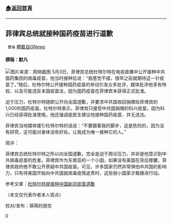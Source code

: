 ###  [:house:返回首頁](https://github.com/ourhimalayas/txt)
---

## 菲律宾总统就接种国药疫苗进行道歉
` 曹操` [轉載自GNews](https://gnews.org/zh-hans/1183759/)

#### 撰稿：默凡
![]()![](https://gnews-media-offload.s3.amazonaws.com/wp-content/uploads/2021/05/07071944/%E6%9D%9C.jpg)图片来源：网络截图
5月3日，菲律宾总统杜特尔特在电视直播中公开接种中共国药集团的病毒疫苗，他当时接种后说：“我感觉不错，很早之前就期待这一针疫苗了。”随后，杜特尔特公开接种国药疫苗的举动引发众多批评，媒体批评他享有特权，以及可能违反本国疫苗法，因为国药疫苗在菲律宾未获得正式批准。

迫于压力，杜特尔特随即公开向全国道歉，并要求中共国收回捐赠给菲律宾的1,000剂国药疫苗。杜特尔特表示，菲律宾只接受中共国捐赠的科兴疫苗，因为科兴已经获得批准使用。他还强调是医生建议他接种国药疫苗，并无违法。

菲律宾当地媒体援引杜特尔特的话说：“不要跟着我的脚步，这是危险的，因为没有研究，这可能对身体没有好处。让我成为唯一接种它的人。”

简评：

菲律宾总统杜特尔特之所以向全国道歉，完全是迫于舆论压力，并非是他意识到中共病毒疫苗的危害。菲律宾作为东南亚的一个小国，如果没有美国在背后撑腰，菲律宾政府绝不敢公开质疑中共国疫苗。可见，许多国家仍然非常惧怕中共国的影响力，只有待美国开始向中共国就病毒疫情追责时，这些弱小国家才敢跟进行动。

参考文章：[杜特尔特就接种中国新冠疫苗道歉](https://news.have8.tv/2835906.html)

（本文仅代表作者本人观点）

校对/发布：萌萌的朋克

0
